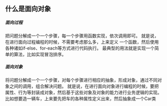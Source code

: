 ## 什么是面向对象
##### 面向过程
把问题分解成一个一个步骤，每一个步骤用函数实现，依次调用即可。
就是说，在进行面向过程编程的时候，不需要考虑那么多，上来定义 一个函数，然后使用各种诸如if-else、for-each等方式进行代码执行。
最典型的用法就是实现一个简单的算法，比如实现冒泡排序。
##### 面向对象
将问题分解成一个一个步骤，对每个步骤进行相应的抽象，形成对象，通过不同对象之间的调用，组合解决问题。
就是说，在进行面向对象进行编程的时候，要把属性、行为等封装成对象，然后基于这些对象及对象的能力进行业务逻辑的实现。
比如想要造一辆车，上来要先把车的各种属性定义出来，然后抽象成一个Car类
